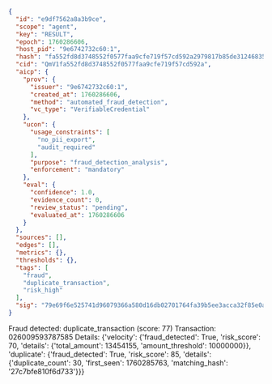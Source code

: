 ```json
{
  "id": "e9df7562a8a3b9ce",
  "scope": "agent",
  "key": "RESULT",
  "epoch": 1760286606,
  "host_pid": "9e6742732c60:1",
  "hash": "fa552fd8d3748552f0577faa9cfe719f57cd592a2979817b85de31246835c440",
  "cid": "QmV1fa552fd8d3748552f0577faa9cfe719f57cd592a",
  "aicp": {
    "prov": {
      "issuer": "9e6742732c60:1",
      "created_at": 1760286606,
      "method": "automated_fraud_detection",
      "vc_type": "VerifiableCredential"
    },
    "ucon": {
      "usage_constraints": [
        "no_pii_export",
        "audit_required"
      ],
      "purpose": "fraud_detection_analysis",
      "enforcement": "mandatory"
    },
    "eval": {
      "confidence": 1.0,
      "evidence_count": 0,
      "review_status": "pending",
      "evaluated_at": 1760286606
    }
  },
  "sources": [],
  "edges": [],
  "metrics": {},
  "thresholds": {},
  "tags": [
    "fraud",
    "duplicate_transaction",
    "risk_high"
  ],
  "sig": "79e69f6e525741d96079366a580d16db02701764fa39b5ee3acca32f85e0a15f"
}
```

Fraud detected: duplicate_transaction (score: 77)
Transaction: 026009593787585
Details: {'velocity': {'fraud_detected': True, 'risk_score': 70, 'details': {'total_amount': 13454155, 'amount_threshold': 10000000}}, 'duplicate': {'fraud_detected': True, 'risk_score': 85, 'details': {'duplicate_count': 30, 'first_seen': 1760285763, 'matching_hash': '27c7bfe810f6d733'}}}